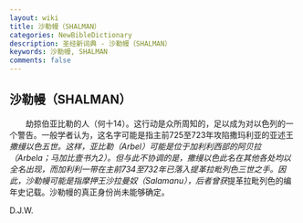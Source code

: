 ```yaml
---
layout: wiki
title: 沙勒幔（SHALMAN）
categories: NewBibleDictionary
description: 圣经新词典 - 沙勒幔（SHALMAN）
keywords: 沙勒幔, SHALMAN
comments: false
---
```


## 沙勒幔（SHALMAN）

　　劫掠伯亚比勒的人（何十14）。这行动是众所周知的，足以成为对以色列的一个警告。一般学者认为，这名字可能是指主前725至723年攻陷撒玛利亚的亚述王*撒缦以色五世。这样，亚比勒（Arbel）可能是位于加利利西部的阿贝拉（Arbela；马加比壹书九2）。但与此不协调的是，撒缦以色此名在其他各处均以全名出现，而加利利一带在主前734至732年已落入提革拉毗列色三世之手。因此，沙勒幔可能是指摩押王沙拉曼奴（Salamanu），后者曾获*提革拉毗列色的编年史记载。沙勒幔的真正身份尚未能够确定。

D.J.W.








